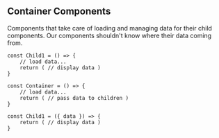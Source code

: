 ## Container Components

Components that take care of loading and managing data for their child components. Our components shouldn't know where their data coming from.

<ContainerComponent><Child1/><Child2/></ContainerComponent>

```
const Child1 = () => {
    // load data...
    return ( // display data )
}

const Container = () => {
    // load data...
    return ( // pass data to children )
}

const Child1 = ({ data }) => {
    return ( // display data )
}
```
